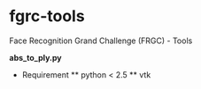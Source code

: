 fgrc-tools
==========

Face Recognition Grand Challenge (FRGC) - Tools

**abs_to_ply.py**
* Requirement
** python < 2.5
** vtk


